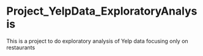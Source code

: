 # Project_YelpData_ExploratoryAnalysis
This is a project to do exploratory analysis of Yelp data focusing only on restaurants
